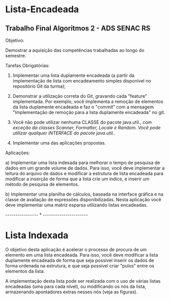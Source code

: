 # Lista-Encadeada
## Trabalho Final Algoritmos 2 - ADS SENAC RS

Objetivo:

Demostrar a aquisição das competências trabalhadas ao longo do semestre.

Tarefas Obrigatórias:

1. Implementar uma lista duplamente encadeada (a partir da implementação de lista com encadeamento simples disponível no repositório Git da turma);

2. Demonstrar a utilização correta do Git, gravando cada "feature" implementada. Por exemplo, você implementa a remoção de elementos da lista duplamente encadeada e faz o "commit" com a mensagem "Implementação de remoção para a lista duplamente encadeada" no git.

3. Você não pode utilizar nenhuma CLASSE do pacote java.util.*, com exceção da classes Scanner, Formatter, Locale e Random. Você pode utilizar qualquer INTERFACE do pacote java.util.*.

4. Implementar uma das aplicações propostas.

Aplicações:

a) Implementar uma lista indexada para melhorar o tempo de pesquisa de dados em um grande volume de dados. Para isso, você deve implementar a leitura do arquivo de dados e modificar a estrutura de lista encadeada para modificar a inserção de forma que a lista crie um índice, e inserir um método de pesquisa de elementos.

b) Implementar uma planilha de cálculos, baseada na interface gráfica e na classe de avaliação de expressões disponibilizadas. Nesta aplicação você deve implementar uma matriz esparsa utilizando listas encadeadas.

---------------- * ----------------------

Lista Indexada
==============

O objetivo desta aplicação é acelerar o processo de procura de um elemento em uma lista encadeada. Para isso, você deve modificar a lista duplamente encadeada de forma que seja possível inserir os dados de forma ordenada na estrutura, e que seja possível criar "pulos" entre os elementos da lista.

A implementação desta lista pode ser realizada com o uso de várias listas encadeadas (uma para cada nível), ou modificando os nós da lista, armazenando apontadores extras nesses nós (veja as figuras).
